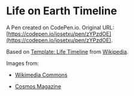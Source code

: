 # Life on Earth Timeline 

A Pen created on CodePen.io. Original URL: [https://codepen.io/josetxu/pen/zYPzdOE](https://codepen.io/josetxu/pen/zYPzdOE).

Based on <a href="https://en.wikipedia.org/wiki/Template:Life_timeline">Template: Life Timeline</a> from <a href="https://en.wikipedia.org/">Wikipedia</a>.  




Images from:  

- <a href="https://commons.wikimedia.org/">Wikimedia Commons</a>

- <a href="https://cosmosmagazine.com/history/palaeontology/caveasphaera-it-looks-like-an-animal-but/">Cosmos Magazine</a>

